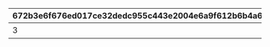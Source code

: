 |672b3e6f676ed017ce32dedc955c443e2004e6a9f612b6b4a63d473cae89dfdb|9ff9c10beccdb3812743a1b22e15ef04e049125ac2e2184175607b3c34fc41a4|28538df29bc01ae44fa8afc302919e390b283907d61114802da9bbe22c8846b6|eeebbb90e78f1e06c3a14a89d61de9d882f11ced7ae828b3df6d53198b943c89|475f7938720876ff5b53e872080a87cb030f765b4d300b2cf54c15a878603023|751dfa0ed905c513d75e42b8a459c62e52a8ee0c8d6807de575e04715b72d5e9|f426266c3d8f2131601aab633eaf53a88a57a8157011ce4693fc0bf05878d804|2f61175c39e1ec24e65323a66c0e084ba721ef2a268c74fa392238f008bdd6b2|5c21e9c4a304d5eff614db49aa29daadcc13496ae93621fd9a9e4984512070cc|d651581f1ec5987fb9f75d654b0fb1763cbb550b7b622e2b21c14e3e5b83b0e6|5d17e805788fbb836f53065701c30da9efdaf74648813ca4666eb12307b95bf9|b0597a6c51f802a4023a72365604625e8da1bd98130ae3c99cd4f50e2678a3eb|
| --- | --- | --- | --- | --- | --- | --- | --- | --- | --- | --- | --- |
|3|終炎のエリュシオン|2022/12/15 15:00:00||2023/01/09 11:59:59|2116006|2022/12/16 12:00:00|bgm_M643|2022/12/22 11:59:59|9000003|2022/12/23 11:59:59|2000002|